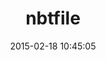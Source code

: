 ---
layout: post
title:  "nbtfile"
repo:   "mental/nbtfile"
date:   2015-02-18 10:45:05
gemurl: http://github.com/mental/nbtfile
---